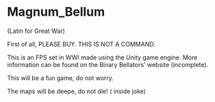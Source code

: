 Magnum_Bellum
=============
(Latin for Great War)

First of all, PLEASE BUY. THIS IS NOT A COMMAND.

This is an FPS set in WWI made using the Unity game engine. More information can be found on the Binary Bellators' website (incomplete).

This will be a fun game, do not worry.

The maps will be deepe, do not die! ( inside joke)


